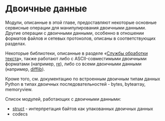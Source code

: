 # Двоичные данные

Модули, описанные в этой главе, предоставляют некоторые основные сервисные операции для манипулирования двоичными данными. Другие операции с двоичными данными, особенно в отношении форматов файлов и сетевых протоколов, описаны в соответствующих разделах.

Некоторые библиотеки, описанные в разделе «[Службы обработки текста](../obrabotka-teksta/)», также работают либо с ASCII-совместимыми двоичными форматами \(например, [re](../obrabotka-teksta/re.md)\), либо со всеми двоичными данными \(например, [difflib](../obrabotka-teksta/difflib.md)\).

Кроме того, см. документацию по встроенным двоичным типам данных Python в типах двоичных последовательностей - bytes, bytearray, memoryview.

Список модулей, работающих с двоичными данными:

* [struct](struct/) - интерпретация байтов как упакованных двоичных данных
* codecs

